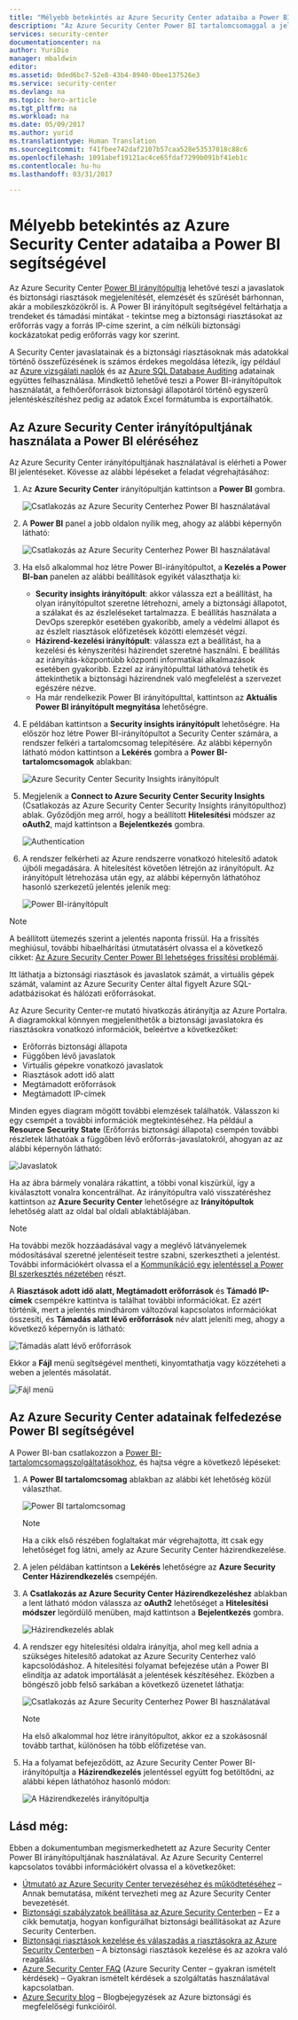 ```yaml
---
title: "Mélyebb betekintés az Azure Security Center adataiba a Power BI segítségével| Microsoft Docs"
description: "Az Azure Security Center Power BI tartalomcsomaggal a jelentéskészítéshez létrehozott adatkészlet alapján könnyen megtalálhatja a biztonsági riasztásokat, a javaslatokat, a megtámadott erőforrásokat és a trendeket."
services: security-center
documentationcenter: na
author: YuriDio
manager: mbaldwin
editor: 
ms.assetid: 0ded6bc7-52e8-43b4-8940-0bee137526e3
ms.service: security-center
ms.devlang: na
ms.topic: hero-article
ms.tgt_pltfrm: na
ms.workload: na
ms.date: 05/09/2017
ms.author: yurid
ms.translationtype: Human Translation
ms.sourcegitcommit: f41fbee742daf2107b57caa528e53537018c88c6
ms.openlocfilehash: 1091abef19121ac4ce65fdaf7299b091bf41eb1c
ms.contentlocale: hu-hu
ms.lasthandoff: 03/31/2017

---
```

# <a name="get-insights-from-azure-security-center-data-with-power-bi"></a>Mélyebb betekintés az Azure Security Center adataiba a Power BI segítségével
Az Azure Security Center [Power BI irányítópultja](http://aka.ms/azure-security-center-power-bi) lehetővé teszi a javaslatok és biztonsági riasztások megjelenítését, elemzését és szűrését bárhonnan, akár a mobileszközökről is. A Power BI irányítópult segítségével feltárhatja a trendeket és támadási mintákat - tekintse meg a biztonsági riasztásokat az erőforrás vagy a forrás IP-címe szerint, a cím nélküli biztonsági kockázatokat pedig erőforrás vagy kor szerint.

A Security Center javaslatainak és a biztonsági riasztásoknak más adatokkal történő összefűzésének is számos érdekes megoldása létezik, így például az [Azure vizsgálati naplók](https://powerbi.microsoft.com/blog/monitor-azure-audit-logs-with-power-bi/) és az [Azure SQL Database Auditing](https://powerbi.microsoft.com/blog/monitor-your-azure-sql-database-auditing-activity-with-power-bi/) adatainak együttes felhasználása. Mindkettő lehetővé teszi a Power BI-irányítópultok használatát, a felhőerőforrások biztonsági állapotáról történő egyszerű jelentéskészítéshez pedig az adatok Excel formátumba is exportálhatók.

## <a name="using-azure-security-center-dashboard-to-access-power-bi"></a>Az Azure Security Center irányítópultjának használata a Power BI eléréséhez
Az Azure Security Center irányítópultjának használatával is elérheti a Power BI jelentéseket. Kövesse az alábbi lépéseket a feladat végrehajtásához:

1. Az **Azure Security Center** irányítópultján kattintson a **Power BI** gombra.

    ![Csatlakozás az Azure Security Centerhez Power BI használatával](./media/security-center-powerbi/security-center-powerbi-fig1-1-newUI-2017.png)
2. A **Power BI** panel a jobb oldalon nyílik meg, ahogy az alábbi képernyőn látható:

    ![Csatlakozás az Azure Security Centerhez Power BI használatával](./media/security-center-powerbi/security-center-powerbi-fig1-new11-2017.png)
3. Ha első alkalommal hoz létre Power BI-irányítópultot, a **Kezelés a Power BI-ban** panelen az alábbi beállítások egyikét választhatja ki:

   * **Security insights irányítópult**: akkor válassza ezt a beállítást, ha olyan irányítópultot szeretne létrehozni, amely a biztonsági állapotot, a szálakat és az észleléseket tartalmazza. E beállítás használata a DevOps szerepkör esetében gyakoribb, amely a védelmi állapot és az észlelt riasztások előfizetések közötti elemzését végzi.
   * **Házirend-kezelési irányítópult**: válassza ezt a beállítást, ha a kezelési és kényszerítési házirendet szeretné használni.  E beállítás az irányítás-központúbb központi informatikai alkalmazások esetében gyakoribb. Ezzel az irányítópulttal láthatóvá tehetik és áttekinthetik a biztonsági házirendnek való megfelelést a szervezet egészére nézve.
   * Ha már rendelkezik Power BI irányítópulttal, kattintson az **Aktuális Power BI irányítópult megnyitása** lehetőségre.
4. E példában kattintson a **Security insights irányítópult** lehetőségre. Ha először hoz létre Power BI-irányítópultot a Security Center számára, a rendszer felkéri a tartalomcsomag telepítésére. Az alábbi képernyőn látható módon kattintson a **Lekérés** gombra a **Power BI-tartalomcsomagok** ablakban:

    ![Azure Security Center Security Insights irányítópult](./media/security-center-powerbi/security-center-powerbi-fig1-new3.png)
5. Megjelenik a **Connect to Azure Security Center Security Insights** (Csatlakozás az Azure Security Center Security Insights irányítópulthoz) ablak. Győződjön meg arról, hogy a beállított **Hitelesítési** módszer az **oAuth2**, majd kattintson a **Bejelentkezés** gombra.

    ![Authentication](./media/security-center-powerbi/security-center-powerbi-fig1-new4.png)
6. A rendszer felkérheti az Azure rendszerre vonatkozó hitelesítő adatok újbóli megadására. A hitelesítést követően létrejön az irányítópult. Az irányítópult létrehozása után egy, az alábbi képernyőn láthatóhoz hasonló szerkezetű jelentés jelenik meg:

    ![Power BI-irányítópult](./media/security-center-powerbi/security-center-powerbi-fig1-new5.png)

> [!NOTE]
> A beállított ütemezés szerint a jelentés naponta frissül. Ha a frissítés meghiúsul, további hibaelhárítási útmutatásért olvassa el a következő cikket: [Az Azure Security Center Power BI lehetséges frissítési problémái](https://blogs.msdn.microsoft.com/azuresecurity/2016/04/07/azure-security-center-power-bi-refresh-fails/).
>
>

Itt láthatja a biztonsági riasztások és javaslatok számát, a virtuális gépek számát, valamint az Azure Security Center által figyelt Azure SQL-adatbázisokat és hálózati erőforrásokat.

Az Azure Security Center-re mutató hivatkozás átirányítja az Azure Portalra. A diagramokkal könnyen megjeleníthetők a biztonsági javaslatokra és riasztásokra vonatkozó információk, beleértve a következőket:

* Erőforrás biztonsági állapota
* Függőben lévő javaslatok
* Virtuális gépekre vonatkozó javaslatok
* Riasztások adott idő alatt
* Megtámadott erőforrások
* Megtámadott IP-címek

Minden egyes diagram mögött további elemzések találhatók. Válasszon ki egy csempét a további információk megtekintéséhez. Ha például a **Resource Security State** (Erőforrás biztonsági állapota) csempén további részletek láthatóak a függőben lévő erőforrás-javaslatokról, ahogyan az az alábbi képernyőn látható:

![Javaslatok](./media/security-center-powerbi/security-center-powerbi-fig1-new6.png)

Ha az ábra bármely vonalára rákattint, a többi vonal kiszürkül, így a kiválasztott vonalra koncentrálhat. Az irányítópultra való visszatéréshez kattintson az **Azure Security Center** lehetőségre az **Irányítópultok** lehetőség alatt az oldal bal oldali ablaktáblájában.

> [!NOTE]
> Ha további mezők hozzáadásával vagy a meglévő látványelemek módosításával szeretné jelentéseit testre szabni, szerkesztheti a jelentést. További információkért olvassa el a [Kommunikáció egy jelentéssel a Power BI szerkesztés nézetében](https://powerbi.microsoft.com/documentation/powerbi-service-interact-with-a-report-in-editing-view/) részt.
>
>

A **Riasztások adott idő alatt, Megtámadott erőforrások** és **Támadó IP-címek** csempékre kattintva is találhat további információkat. Ez azért történik, mert a jelentés mindhárom változóval kapcsolatos információkat összesíti, és **Támadás alatt lévő erőforrások** név alatt jeleníti meg, ahogy a következő képernyőn is látható:

![Támadás alatt lévő erőforrások](./media/security-center-powerbi/security-center-powerbi-fig1-new7.png)

Ekkor a **Fájl** menü segítségével mentheti, kinyomtathatja vagy közzéteheti a weben a jelentés másolatát.

![Fájl menü](./media/security-center-powerbi/security-center-powerbi-fig8.png)

## <a name="exploring-your-azure-security-center-data-with-power-bi-services"></a>Az Azure Security Center adatainak felfedezése Power BI segítségével
A Power BI-ban csatlakozzon a [Power BI-tartalomcsomagszolgáltatásokhoz](https://msit.powerbi.com/groups/me/getdata/services), és hajtsa végre a következő lépéseket:

1. A **Power BI tartalomcsomag** ablakban az alábbi két lehetőség közül választhat.

    ![Power BI tartalomcsomag](./media/security-center-powerbi/security-center-powerbi-fig1-new.png)

   > [!NOTE]
   > Ha a cikk első részében foglaltakat már végrehajtotta, itt csak egy lehetőséget fog látni, amely az Azure Security Center házirendkezelése.
   >
   >
2. A jelen példában kattintson a **Lekérés** lehetőségre az **Azure Security Center Házirendkezelés** csempéjén.
3. A  **Csatlakozás az Azure Security Center Házirendkezeléshez** ablakban a lent látható módon válassza az **oAuth2** lehetőséget a **Hitelesítési módszer** legördülő menüben, majd kattintson a **Bejelentkezés** gombra.

    ![Házirendkezelés ablak](./media/security-center-powerbi/security-center-powerbi-fig1-new8.png)
4. A rendszer egy hitelesítési oldalra irányítja, ahol meg kell adnia a szükséges hitelesítő adatokat az Azure Security Centerhez való kapcsolódáshoz. A hitelesítési folyamat befejezése után a Power BI elindítja az adatok importálását a jelentések készítéséhez. Eközben a böngésző jobb felső sarkában a következő üzenetet láthatja:

    ![Csatlakozás az Azure Security Centerhez Power BI használatával](./media/security-center-powerbi/security-center-powerbi-fig4.png)

   > [!NOTE]
   > Ha első alkalommal hoz létre irányítópultot, akkor ez a szokásosnál tovább tarthat, különösen ha több előfizetése van.
   >
   >
5. Ha a folyamat befejeződött, az Azure Security Center Power BI-irányítópultja a **Házirendkezelés** jelentéssel együtt fog betöltődni, az alábbi képen láthatóhoz hasonló módon:

    ![A Házirendkezelés irányítópultja](./media/security-center-powerbi/security-center-powerbi-fig1-new9.png)

## <a name="see-also"></a>Lásd még:
Ebben a dokumentumban megismerkedhetett az Azure Security Center Power BI irányítópultjának használatával. Az Azure Security Centerrel kapcsolatos további információkért olvassa el a következőket:

* [Útmutató az Azure Security Center tervezéséhez és működtetéséhez](security-center-planning-and-operations-guide.md) – Annak bemutatása, miként tervezheti meg az Azure Security Center bevezetését.
* [Biztonsági szabályzatok beállítása az Azure Security Centerben](security-center-policies.md) – Ez a cikk bemutatja, hogyan konfigurálhat biztonsági beállításokat az Azure Security Centerben.
* [Biztonsági riasztások kezelése és válaszadás a riasztásokra az Azure Security Centerben](security-center-managing-and-responding-alerts.md) – A biztonsági riasztások kezelése és az azokra való reagálás.
* [Azure Security Center FAQ](security-center-faq.md) (Azure Security Center – gyakran ismételt kérdések) – Gyakran ismételt kérdések a szolgáltatás használatával kapcsolatban.
* [Azure Security blog](http://blogs.msdn.com/b/azuresecurity/) – Blogbejegyzések az Azure biztonsági és megfelelőségi funkcióiról.

